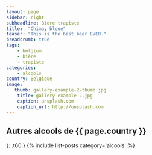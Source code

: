 ```yaml
---
layout: page
sidebar: right
subheadline: Bière trapiste
title:  "Chimay bleue"
teaser: "This is the best beer EVER."
breadcrumb: true
tags:
    - belgium
    - bière
    - trapiste
categories:
    - alcools
country: Belgique
image:
   thumb: gallery-example-2-thumb.jpg
    title: gallery-example-2.jpg
    caption: unsplash.com
    caption_url: http://unsplash.com
---
```


## Autres alcools de {{ page.country }}
{: .t60 }
{% include list-posts category='alcools' %}
